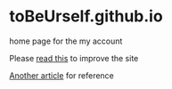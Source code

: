 # toBeUrself.github.io
home page for the my account

Please [read this](https://developers.google.com/web/fundamentals/web-app-manifest/) to improve the site 

[Another article](https://dev.to/henrylim96/15nothing-pwa-12i9) for reference
